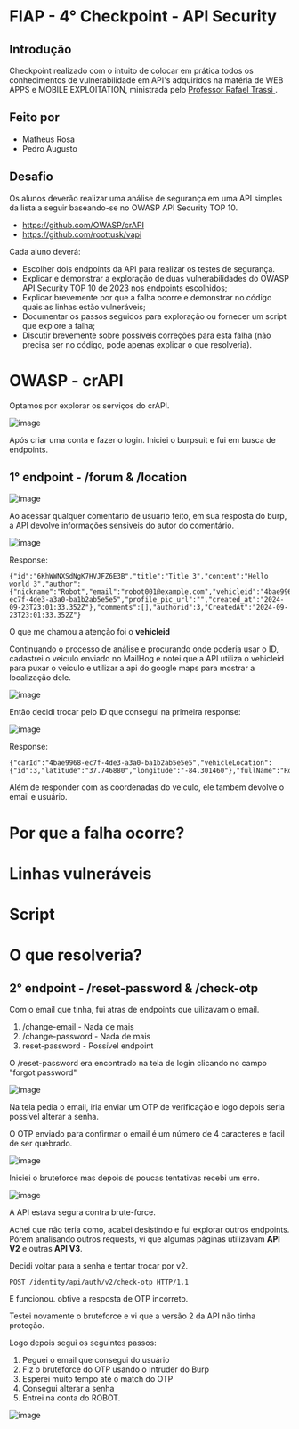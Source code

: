 # FIAP - 4° Checkpoint - API Security 

## Introdução
Checkpoint realizado com o intuito de colocar em prática todos os conhecimentos de vulnerabilidade em API's adquiridos na matéria de WEB APPS e MOBILE EXPLOITATION, ministrada pelo [Professor Rafael Trassi ](https://www.linkedin.com/in/rafael-trassi/).

## Feito por
- Matheus Rosa
- Pedro Augusto

## Desafio
Os alunos deverão realizar uma análise de segurança em uma API simples da lista a seguir baseando-se no OWASP API Security TOP 10.
- https://github.com/OWASP/crAPI 
- https://github.com/roottusk/vapi
  
Cada aluno deverá:
- Escolher dois endpoints da API para realizar os testes de segurança. 
- Explicar e demonstrar a exploração de duas vulnerabilidades do OWASP API Security TOP 10 de 2023 nos endpoints escolhidos;
- Explicar brevemente por que a falha ocorre e demonstrar no código quais as linhas estão vulneráveis;
- Documentar os passos seguidos para exploração ou fornecer um script que explore a falha;
- Discutir brevemente sobre possíveis correções para esta falha (não precisa ser no código, pode apenas explicar o que resolveria).

# OWASP - crAPI 

Optamos por explorar os serviços do crAPI.

![image](https://github.com/user-attachments/assets/678bcc7c-952c-4d11-9de0-d96ae1ee68b1)

Após criar uma conta e fazer o login. Iniciei o burpsuit e fui em busca de endpoints.

## 1° endpoint - /forum & /location

![image](https://github.com/user-attachments/assets/c9e1a8b1-cad3-4abd-9f60-b39ccd9d81bb)

Ao acessar qualquer comentário de usuário feito, em sua resposta do burp, a API devolve informações sensiveis do autor do comentário.

![image](https://github.com/user-attachments/assets/9fd8a1ef-00a2-46bf-9fdb-3e82c91e8e4e)

Response:

````
{"id":"6KhWWNXSdNgK7HVJFZ6E3B","title":"Title 3","content":"Hello world 3","author":{"nickname":"Robot","email":"robot001@example.com","vehicleid":"4bae9968-ec7f-4de3-a3a0-ba1b2ab5e5e5","profile_pic_url":"","created_at":"2024-09-23T23:01:33.352Z"},"comments":[],"authorid":3,"CreatedAt":"2024-09-23T23:01:33.352Z"}
````

O que me chamou a atenção foi o  **vehicleid**

Continuando o processo de análise e procurando onde poderia usar o ID, cadastrei o veiculo enviado no MailHog e notei que a API utiliza o vehicleid para puxar o veiculo e utilizar a api do google maps para mostrar a localização dele.

![image](https://github.com/user-attachments/assets/ee6962cd-89c2-43e4-bdb3-4fdcacf4c6ca)

Então decidi trocar pelo ID que consegui na primeira response: 

![image](https://github.com/user-attachments/assets/86a2dd54-4990-49ba-85c9-16cfb2fe4c79)

Response:

````
{"carId":"4bae9968-ec7f-4de3-a3a0-ba1b2ab5e5e5","vehicleLocation":{"id":3,"latitude":"37.746880","longitude":"-84.301460"},"fullName":"Robot","email":"robot001@example.com"}
````

Além de responder com as coordenadas do veiculo, ele tambem devolve o email e usuário.

# Por que a falha ocorre?
# Linhas vulneráveis
# Script 
# O que resolveria?












## 2° endpoint - /reset-password & /check-otp

Com o email que tinha, fui atras de endpoints que uilizavam o email. 

1. /change-email - Nada de mais
2. /change-password - Nada de mais
3. reset-password - Possível endpoint

O /reset-password era encontrado na tela de login clicando no campo "forgot password"

![image](https://github.com/user-attachments/assets/57bd4446-832f-4ff2-95c6-2543937d108f)

Na tela pedia o email, iria enviar um OTP de verificação e logo depois seria possível alterar a senha.

O OTP enviado para confirmar o email é um número de 4 caracteres e facil de ser quebrado.

![image](https://github.com/user-attachments/assets/72c0d3c1-0720-4efa-8151-bb7843182b58)

Iniciei o bruteforce mas depois de poucas tentativas recebi um erro.

![image](https://github.com/user-attachments/assets/a8c6e553-f009-4d1d-a50c-00ca49a64acd)

A API estava segura contra brute-force.

Achei que não teria como, acabei desistindo e fui explorar outros endpoints. Pórem analisando outros requests, vi que algumas páginas utilizavam **API V2** e outras **API V3**.

Decidi voltar para a senha e tentar trocar por v2.

````
POST /identity/api/auth/v2/check-otp HTTP/1.1
````

E funcionou. obtive a resposta de OTP incorreto.

Testei novamente o bruteforce e vi que a versão 2 da API não tinha proteção.

Logo depois segui os seguintes passos:

1. Peguei o email que consegui do usuário 
2. Fiz o bruteforce do OTP usando o Intruder do Burp 
3. Esperei muito tempo até o match do OTP
4. Consegui alterar a senha 
5. Entrei na conta do ROBOT.

![image](https://github.com/user-attachments/assets/15430dc0-de73-4ddd-b306-2d645bf5d730)

